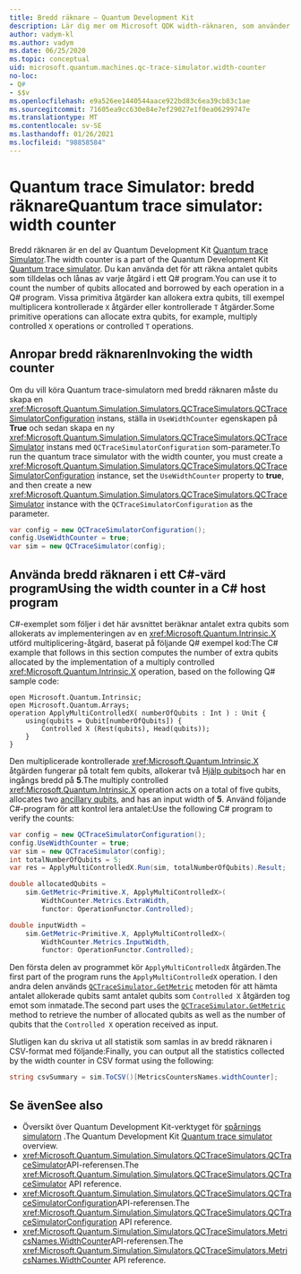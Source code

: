```yaml
---
title: Bredd räknare – Quantum Development Kit
description: Lär dig mer om Microsoft QDK width-räknaren, som använder Quantum trace Simulator för att räkna antalet qubits som tilldelas och lånas av åtgärder i ett Q# program.
author: vadym-kl
ms.author: vadym
ms.date: 06/25/2020
ms.topic: conceptual
uid: microsoft.quantum.machines.qc-trace-simulator.width-counter
no-loc:
- Q#
- $$v
ms.openlocfilehash: e9a526ee1440544aace922bd83c6ea39cb83c1ae
ms.sourcegitcommit: 71605ea9cc630e84e7ef29027e1f0ea06299747e
ms.translationtype: MT
ms.contentlocale: sv-SE
ms.lasthandoff: 01/26/2021
ms.locfileid: "98858584"
---
```

# <a name="quantum-trace-simulator-width-counter"></a><span data-ttu-id="36250-103">Quantum trace Simulator: bredd räknare</span><span class="sxs-lookup"><span data-stu-id="36250-103">Quantum trace simulator: width counter</span></span>

<span data-ttu-id="36250-104">Bredd räknaren är en del av Quantum Development Kit [Quantum trace Simulator](xref:microsoft.quantum.machines.qc-trace-simulator.intro).</span><span class="sxs-lookup"><span data-stu-id="36250-104">The width counter is a part of the Quantum Development Kit [Quantum trace simulator](xref:microsoft.quantum.machines.qc-trace-simulator.intro).</span></span> <span data-ttu-id="36250-105">Du kan använda det för att räkna antalet qubits som tilldelas och lånas av varje åtgärd i ett Q# program.</span><span class="sxs-lookup"><span data-stu-id="36250-105">You can use it to count the number of qubits allocated and borrowed by each operation in a Q# program.</span></span> <span data-ttu-id="36250-106">Vissa primitiva åtgärder kan allokera extra qubits, till exempel multiplicera kontrollerade `X` åtgärder eller kontrollerade `T` åtgärder.</span><span class="sxs-lookup"><span data-stu-id="36250-106">Some primitive operations can allocate extra qubits, for example, multiply controlled `X` operations or controlled `T` operations.</span></span>

## <a name="invoking-the-width-counter"></a><span data-ttu-id="36250-107">Anropar bredd räknaren</span><span class="sxs-lookup"><span data-stu-id="36250-107">Invoking the width counter</span></span>

<span data-ttu-id="36250-108">Om du vill köra Quantum trace-simulatorn med bredd räknaren måste du skapa en <xref:Microsoft.Quantum.Simulation.Simulators.QCTraceSimulators.QCTraceSimulatorConfiguration> instans, ställa in `UseWidthCounter` egenskapen på **True** och sedan skapa en ny <xref:Microsoft.Quantum.Simulation.Simulators.QCTraceSimulators.QCTraceSimulator> instans med `QCTraceSimulatorConfiguration` som-parameter.</span><span class="sxs-lookup"><span data-stu-id="36250-108">To run the quantum trace simulator with the width counter, you must create a <xref:Microsoft.Quantum.Simulation.Simulators.QCTraceSimulators.QCTraceSimulatorConfiguration> instance, set the `UseWidthCounter` property to **true**, and then create a new <xref:Microsoft.Quantum.Simulation.Simulators.QCTraceSimulators.QCTraceSimulator> instance with the `QCTraceSimulatorConfiguration` as the parameter.</span></span> 

```csharp
var config = new QCTraceSimulatorConfiguration();
config.UseWidthCounter = true;
var sim = new QCTraceSimulator(config);
```

## <a name="using-the-width-counter-in-a-c-host-program"></a><span data-ttu-id="36250-109">Använda bredd räknaren i ett C#-värd program</span><span class="sxs-lookup"><span data-stu-id="36250-109">Using the width counter in a C# host program</span></span>

<span data-ttu-id="36250-110">C#-exemplet som följer i det här avsnittet beräknar antalet extra qubits som allokerats av implementeringen av en <xref:Microsoft.Quantum.Intrinsic.X> utförd multiplicering-åtgärd, baserat på följande Q# exempel kod:</span><span class="sxs-lookup"><span data-stu-id="36250-110">The C# example that follows in this section computes the number of extra qubits allocated by the implementation of a multiply controlled <xref:Microsoft.Quantum.Intrinsic.X> operation, based on the following Q# sample code:</span></span>

```qsharp
open Microsoft.Quantum.Intrinsic;
open Microsoft.Quantum.Arrays;
operation ApplyMultiControlledX( numberOfQubits : Int ) : Unit {
    using(qubits = Qubit[numberOfQubits]) {
        Controlled X (Rest(qubits), Head(qubits));
    } 
}
```

<span data-ttu-id="36250-111">Den multiplicerade kontrollerade <xref:Microsoft.Quantum.Intrinsic.X> åtgärden fungerar på totalt fem qubits, allokerar två [Hjälp qubits](xref:microsoft.quantum.glossary#ancilla)och har en ingångs bredd på **5**.</span><span class="sxs-lookup"><span data-stu-id="36250-111">The multiply controlled <xref:Microsoft.Quantum.Intrinsic.X> operation acts on a total of five qubits, allocates two [ancillary qubits](xref:microsoft.quantum.glossary#ancilla), and has an input width of **5**.</span></span> <span data-ttu-id="36250-112">Använd följande C#-program för att kontrol lera antalet:</span><span class="sxs-lookup"><span data-stu-id="36250-112">Use the following C# program to verify the counts:</span></span>

```csharp 
var config = new QCTraceSimulatorConfiguration();
config.UseWidthCounter = true;
var sim = new QCTraceSimulator(config);
int totalNumberOfQubits = 5;
var res = ApplyMultiControlledX.Run(sim, totalNumberOfQubits).Result;

double allocatedQubits = 
    sim.GetMetric<Primitive.X, ApplyMultiControlledX>(
        WidthCounter.Metrics.ExtraWidth,
        functor: OperationFunctor.Controlled); 

double inputWidth =
    sim.GetMetric<Primitive.X, ApplyMultiControlledX>(
        WidthCounter.Metrics.InputWidth,
        functor: OperationFunctor.Controlled);
```

<span data-ttu-id="36250-113">Den första delen av programmet kör `ApplyMultiControlledX` åtgärden.</span><span class="sxs-lookup"><span data-stu-id="36250-113">The first part of the program runs the `ApplyMultiControlledX` operation.</span></span> <span data-ttu-id="36250-114">I den andra delen används [`QCTraceSimulator.GetMetric`](https://docs.microsoft.com/dotnet/api/microsoft.quantum.simulation.simulators.qctracesimulators.qctracesimulator.getmetric) metoden för att hämta antalet allokerade qubits samt antalet qubits som `Controlled X` åtgärden tog emot som inmatade.</span><span class="sxs-lookup"><span data-stu-id="36250-114">The second part uses the [`QCTraceSimulator.GetMetric`](https://docs.microsoft.com/dotnet/api/microsoft.quantum.simulation.simulators.qctracesimulators.qctracesimulator.getmetric) method to retrieve the number of allocated qubits as well as the number of qubits that the `Controlled X` operation received as input.</span></span> 

<span data-ttu-id="36250-115">Slutligen kan du skriva ut all statistik som samlas in av bredd räknaren i CSV-format med följande:</span><span class="sxs-lookup"><span data-stu-id="36250-115">Finally, you can output all the statistics collected by the width counter in CSV format using the following:</span></span>
```csharp
string csvSummary = sim.ToCSV()[MetricsCountersNames.widthCounter];
```

## <a name="see-also"></a><span data-ttu-id="36250-116">Se även</span><span class="sxs-lookup"><span data-stu-id="36250-116">See also</span></span>

- <span data-ttu-id="36250-117">Översikt över Quantum Development Kit-verktyget för [spårnings simulatorn](xref:microsoft.quantum.machines.qc-trace-simulator.intro) .</span><span class="sxs-lookup"><span data-stu-id="36250-117">The Quantum Development Kit [Quantum trace simulator](xref:microsoft.quantum.machines.qc-trace-simulator.intro) overview.</span></span>
- <span data-ttu-id="36250-118"><xref:Microsoft.Quantum.Simulation.Simulators.QCTraceSimulators.QCTraceSimulator>API-referensen.</span><span class="sxs-lookup"><span data-stu-id="36250-118">The <xref:Microsoft.Quantum.Simulation.Simulators.QCTraceSimulators.QCTraceSimulator> API reference.</span></span>
- <span data-ttu-id="36250-119"><xref:Microsoft.Quantum.Simulation.Simulators.QCTraceSimulators.QCTraceSimulatorConfiguration>API-referensen.</span><span class="sxs-lookup"><span data-stu-id="36250-119">The <xref:Microsoft.Quantum.Simulation.Simulators.QCTraceSimulators.QCTraceSimulatorConfiguration> API reference.</span></span>
- <span data-ttu-id="36250-120"><xref:Microsoft.Quantum.Simulation.Simulators.QCTraceSimulators.MetricsNames.WidthCounter>API-referensen.</span><span class="sxs-lookup"><span data-stu-id="36250-120">The <xref:Microsoft.Quantum.Simulation.Simulators.QCTraceSimulators.MetricsNames.WidthCounter> API reference.</span></span>
